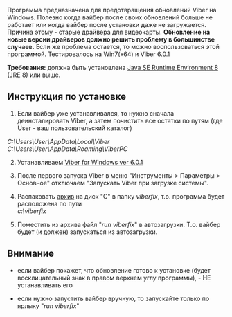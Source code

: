 Программа предназначена для предотвращения обновлений Viber на Windows. Полезно когда вайбер после своих обновлений больше не работает или когда вайбер после установки даже не загружается. Причина этому - старые драйвера для видеокарты. **Обновление на новые версии драйверов должно решить проблему в большинстве случаев.** Если же проблема остается, то можно воспользоваться этой программой. Тестировалось на Win7(x64) и Viber 6.0.1

**Требования:**
должна быть установлена [Java SE Runtime Environment 8](http://www.oracle.com/technetwork/java/javase/downloads/jre8-downloads-2133155.html) (JRE 8) или выше.

## Инструкция по установке

1) Если вайбер уже устанавливался, то нужно сначала деинсталировать Viber, а затем почистить все остатки по путям (где User - ваш пользовательский каталог) 

*C:\Users\User\AppData\Local\Viber*
*C:\Users\User\AppData\Roaming\ViberPC*

2) Устанавливаем [Viber for Windows ver 6.0.1](https://download.cdn.viber.com/desktop/windowsxp/ViberSetup.exe)

3) После первого запуска Viber в меню "Инструменты > Параметры > Основное" отключаем "Запускать Viber при загрузке системы".

4) Распаковать [архив](https://github.com/asavchuk/ViberFix/raw/master/viberfix.zip) на диск "С" в папку *viberfix*, т.о. программа будет расположена по пути  
*с:\viberfix*

5) Поместить из архива файл "*run viberfix*" в автозагрузки. Т.о. вайбер будет (и должен) запускаться из автозагрузки. 

## Внимание

- если вайбер покажет, что обновление готово к установке (будет восклицательный знак в правом верхнем углу программы), - НЕ устанавливать его 

- если нужно запустить вайбер вручную, то запускайте только по ярлыку "*run viberfix*"
